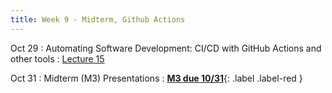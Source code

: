 ```yaml
---
title: Week 9 - Midterm, Github Actions
---
```


Oct 29
: Automating Software Development: CI/CD with GitHub Actions and other tools
  : [Lecture 15](../assets/lectures/lecture14/under-construction-gif-17.gif)


Oct 31 
: Midterm (M3) Presentations
  : [**M3 due 10/31**](){: .label .label-red }


  
  
